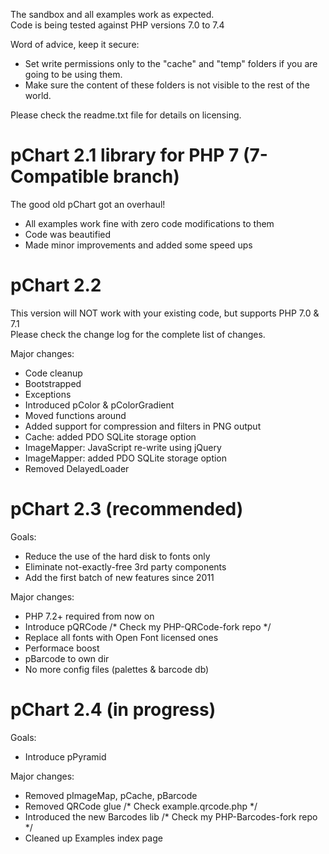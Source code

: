  The sandbox and all examples work as expected.<br />
 Code is being tested against PHP versions 7.0 to 7.4
 
 Word of advice, keep it secure:
 - Set write permissions only to the "cache" and "temp" folders if you are going to be using them.
 - Make sure the content of these folders is not visible to the rest of the world.
 
 Please check the readme.txt file for details on licensing.
 

pChart 2.1 library for PHP 7 (7-Compatible branch)
===================

The good old pChart got an overhaul!

 - All examples work fine with zero code modifications to them
 - Code was beautified
 - Made minor improvements and added some speed ups


pChart 2.2
===================
This version will NOT work with your existing code, but supports PHP 7.0 & 7.1<br />
Please check the change log for the complete list of changes.<br />

Major changes:
 - Code cleanup
 - Bootstrapped
 - Exceptions
 - Introduced pColor & pColorGradient
 - Moved functions around
 - Added support for compression and filters in PNG output
 - Cache: added PDO SQLite storage option
 - ImageMapper: JavaScript re-write using jQuery
 - ImageMapper: added PDO SQLite storage option
 - Removed DelayedLoader


 pChart 2.3 (recommended)
===================
Goals:
 - Reduce the use of the hard disk to fonts only
 - Eliminate not-exactly-free 3rd party components
 - Add the first batch of new features since 2011

Major changes:
 - PHP 7.2+ required from now on
 - Introduce pQRCode /* Check my PHP-QRCode-fork repo */
 - Replace all fonts with Open Font licensed ones
 - Performace boost
 - pBarcode to own dir
 - No more config files (palettes & barcode db)


  pChart 2.4 (in progress)
===================
Goals:
 - Introduce pPyramid

Major changes:
 - Removed pImageMap, pCache, pBarcode
 - Removed QRCode glue /* Check example.qrcode.php */
 - Introduced the new Barcodes lib /* Check my PHP-Barcodes-fork repo */
 - Cleaned up Examples index page

